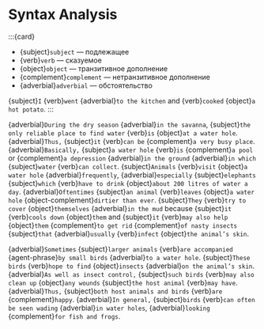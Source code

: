 # Syntax Analysis

:::{card}

* {subject}`subject` — подлежащее
* {verb}`verb` — сказуемое  
* {object}`object` — транзитивное дополнение
* {complement}`complement` — нетранзитивное дополнение
* {adverbial}`adverbial` — обстоятельство

{subject}`I` {verb}`went` {adverbial}`to the kitchen` and {verb}`cooked` {object}`a hot potato`.
:::

{adverbial}`During the dry season` {adverbial}`in the savanna`, {subject}`the only reliable place to find water` {verb}`is` {object}`at a water hole`. {adverbial}`Thus,` {subject}`it` {verb}`can be` {complement}`a very busy place`. {adverbial}`Basically,` {subject}`a water hole` {verb}`is` {complement}`a pool` or {complement}`a depression` {adverbial}`in the ground` {adverbial}`in which` {subject}`water` {verb}`can collect`. {subject}`Animals` {verb}`visit` {object}`a water hole` {adverbial}`frequently`, {adverbial}`especially` {subject}`elephants` {subject}`which` {verb}`have to drink` {object}`about 200 litres of water a day`. {adverbial}`Oftentimes` {subject}`an animal` {verb}`leaves` {object}`a water hole` {object-complement}`dirtier than ever`. {subject}`They` {verb}`try to cover` {object}`themselves` {adverbial}`in the mud` because {subject}`it` {verb}`cools down` {object}`them` and {subject}`it` {verb}`may also help` {object}`them` {complement}`to get rid` {complement}`of nasty insects` {subject}`that` {adverbial}`usually` {verb}`infect` {object}`the animal’s skin`.

{adverbial}`Sometimes` {subject}`larger animals` {verb}`are accompanied` {agent-phrase}`by small birds` {adverbial}`to a water hole`. {subject}`These birds` {verb}`hope to find` {object}`insects` {adverbial}`on the animal’s skin`. {adverbial}`As well as insect control,` {subject}`such birds` {verb}`may also clean up` {object}`any wounds` {subject}`the host animal` {verb}`may have`. {adverbial}`Thus,` {subject}`both host animals and birds` {verb}`are` {complement}`happy`. {adverbial}`In general,` {subject}`birds` {verb}`can often be seen wading` {adverbial}`in water holes`, {adverbial}`looking` {complement}`for fish and frogs`.
